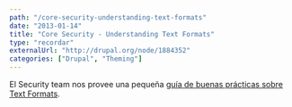 ```yaml
---
path: "/core-security-understanding-text-formats"
date: "2013-01-14"
title: "Core Security - Understanding Text Formats"
type: "recordar"
externalUrl: "http://drupal.org/node/1884352"
categories: ["Drupal", "Theming"]
---
```


El Security team nos provee una pequeña [guía de buenas prácticas sobre Text Formats](http://drupal.org/node/1884352).
